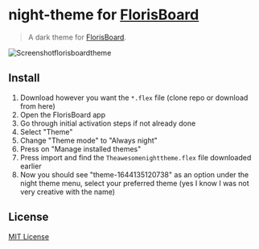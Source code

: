 # night-theme for [FlorisBoard](https://github.com/florisboard/florisboard)

> A dark theme for [FlorisBoard](https://github.com/florisboard/florisboard).

![Screenshotflorisboardtheme](./Screenshotflorisboardtheme.png)

## Install

1.  Download however you want the `*.flex` file (clone repo or download from here)
1.  Open the FlorisBoard app
2.  Go through initial activation steps if not already done
3.  Select "Theme"
4.  Change "Theme mode" to "Always night"
5.  Press on "Manage installed themes"
7.  Press import and find the `Theawesomenighttheme.flex` file downloaded earlier
8.  Now you should see "theme-1644135120738" as an option under the night theme menu, select your preferred theme (yes I know I was not very creative with the name)


## License

[MIT License](./LICENSE)
